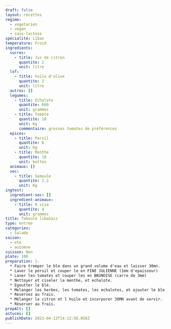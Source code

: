 ```yaml
---
draft: false
layout: recettes
regime:
  - vegetarien
  - vegan
  - sans-lactose
spécialité: Liban
temperature: Froid
ingredients:
  sucres:
    - title: Jus de citron
      quantite: 2
      unit: litre
  lof:
    - title: huile d'olive
      quantite: 2
      unit: litre
  autres: []
  legumes:
    - title: Echalote
      quantite: 600
      unit: grammes
    - title: Tomate
      quantite: 10
      unit: Kg
      commentaire: grosses tomates de préférences
  epices:
    - title: Persil
      quantite: 6
      unit: Kg
    - title: Menthe
      quantite: 10
      unit: bottes
  animaux: []
  sec:
    - title: Semoule
      quantite: 1.2
      unit: Kg
ingtest:
  ingredient-sec: []
  ingredient-animaux:
    - title: 0 viia
      quantite: 4
      unit: grammes
title: Taboulé libanais
type: entree
categories:
  - Salade
saison:
  - ete
  - automne
cuisson: Non
plate: 100
preparation: |-
  * Faire tremper le ble dans un grand volume d'eau et laisser 30mn. 
  * Laver le persil et couper le en FINE JULIENNE (1mm d'epaisseur)
  * Laver les tomates et couper les en BRUNOISE (carre de 3mm)
  * Nettoyer et ciseler la menthe, et echalote.
  * Egoutter le blé.
  * Melanger les herbes, les tomates, les echalotes, et ajouter le ble. 
  * Reservez au frais. 
  * Mélanger le citron et l huile et incorporer 30MN avant de servir.
  * Réserver au frais.
prepAlt: []
astuces: []
publishDate: 2023-04-13T14:12:56.856Z
---
```

